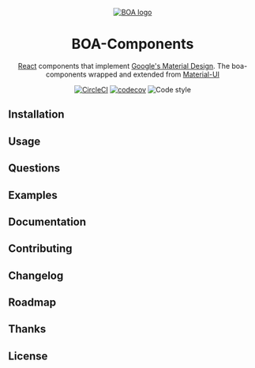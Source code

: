 <p align="center">
  <a href="" rel="noopener" target="_blank"><img src="http://www.architecht.com/img/boa.png" alt="BOA logo"></a></p>
</p>

<h1 align="center">BOA-Components</h1>

<div align="center">

[React](http://facebook.github.io/react/) components that implement [Google's Material Design](https://www.google.com/design/spec/material-design/introduction.html). The boa-components wrapped and extended from [Material-UI](https://github.com/mui-org/material-ui)

[![CircleCI](https://circleci.com/gh/kuveytturk/boa-components.svg?style=shield&circle-token=17c2c9d64b57ee4fa97b2dbf59a59ddf26ac60dd)](https://circleci.com/gh/kuveytturk/boa-components) [![codecov](https://codecov.io/gh/kuveytturk/boa-components/branch/master/graph/badge.svg?token=OVabLixPmT)](https://codecov.io/gh/kuveytturk/boa-components) ![Code style](https://img.shields.io/badge/code_style-prettier-ff69b4.svg)
</div>

## Installation

## Usage

## Questions

## Examples

## Documentation

## Contributing

## Changelog

## Roadmap

## Thanks

## License
